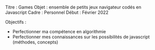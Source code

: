 Titre : Games
Objet : ensemble de petits jeux navigateur codés en Javascript
Cadre : Personnel
Début : Février 2022

Objectifs : 
- Perfectionner ma compétence en algorithmie
- Perfectionner mes connaissances sur les possibilités de javascript (méthodes, concepts)
